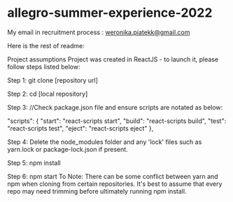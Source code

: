 # allegro-summer-experience-2022

My email in recruitment process : weronika.piatekk@gmail.com

Here is the rest of readme:

Project assumptions
Project was created in ReactJS - to launch it, please follow steps listed below:
 
Step 1:
git clone [repository url]

Step 2:
cd [local repository]

Step 3:
//Check package.json file and ensure scripts are notated as below:

"scripts": {
    "start": "react-scripts start",
    "build": "react-scripts build",
    "test": "react-scripts test",
    "eject": "react-scripts eject"
  },
  
Step 4: 
Delete the node_modules folder and any 'lock' files such as 
yarn.lock or package-lock.json if present.

Step 5: 
npm install

Step 6:
npm start
To Note: There can be some conflict between yarn and npm when cloning from certain repositories. It's best to assume that every repo may need trimming before ultimately running npm install.
